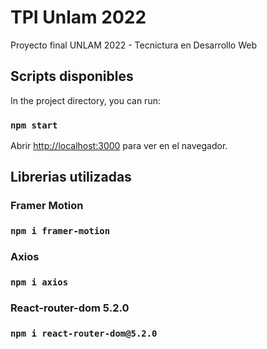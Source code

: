 # TPI Unlam 2022

Proyecto final UNLAM 2022 - Tecnictura en Desarrollo Web

## Scripts disponibles

In the project directory, you can run:

### `npm start`

Abrir [http://localhost:3000](http://localhost:3000) para ver en el navegador.

## Librerias utilizadas

### Framer Motion
### `npm i framer-motion`
### Axios
### `npm i axios`
### React-router-dom 5.2.0
### `npm i react-router-dom@5.2.0`




